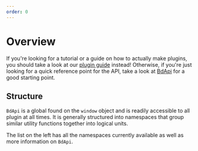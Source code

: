 ```yaml
---
order: 0
---
```


# Overview

If you're looking for a tutorial or a guide on how to actually make plugins, you should take a look at our [plugin guide](/plugins/) instead! Otherwise, if you're just looking for a quick reference point for the API, take a look at [BdApi](./bdapi.md) for a good starting point.

## Structure

`BdApi` is a global found on the `window` object and is readily accessible to all plugin at all times. It is generally structured into namespaces that group similar utility functions together into logical units.

The list on the left has all the namespaces currently available as well as more information on `BdApi`.